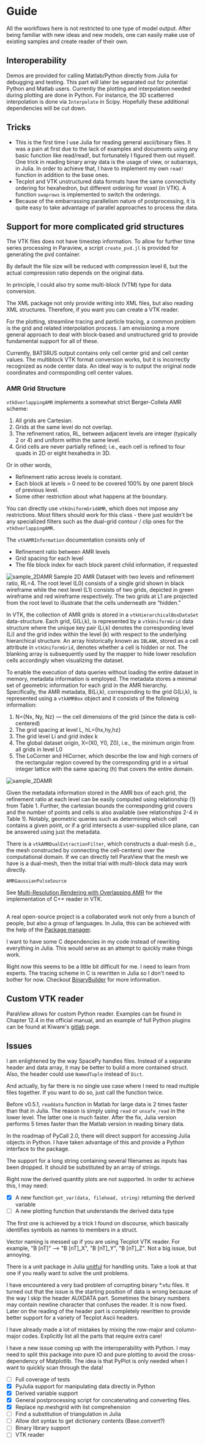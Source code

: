 # Guide

All the workflows here is not restricted to one type of model output. After being familiar with new ideas and new models, one can easily make use of existing samples and create reader of their own.

## Interoperability

Demos are provided for calling Matlab/Python directly from Julia for debugging and testing. This part will later be separated out for potential Python and Matlab users. Currently the plotting and interpolation needed during plotting are done in Python. For instance, the 3D scatterred interpolation is done via `Interpolate` in Scipy. Hopefully these additional dependencies will be cut down.

## Tricks

- This is the first time I use Julia for reading general ascii/binary files. It was a pain at first due to the lack of examples and documents using any basic function like read/read!, but fortunately I figured them out myself. One trick in reading binary array data is the usage of view, or subarrays, in Julia. In order to achieve that, I have to implement my own `read!` function in addition to the base ones.
- Tecplot and VTK unstructured data formats have the same connectivity ordering for hexahedron, but different ordering for voxel (in VTK). A function `swaprows` is implemented to switch the orderings.
- Because of the embarrassing parallelism nature of postprocessing, it is quite easy to take advantage of parallel approaches to process the data.


## Support for more complicated grid structures

The VTK files does not have timestep information. To allow for further time series processing in Paraview, a script `create_pvd.jl` is provided for generating the pvd container.

By default the file size will be reduced with compression level 6, but the actual compression ratio depends on the original data.

In principle, I could also try some multi-block (VTM) type for data conversion.

The XML package not only provide writing into XML files, but also reading XML structures. Therefore, if you want you can create a VTK reader.

For the plotting, streamline tracing and particle tracing, a common problem is the grid and related interpolation process. I am envisioning a more general approach to deal with block-based and unstructured grid to provide fundamental support for all of these.

Currently, BATSRUS output contains only cell center grid and cell center values. The multiblock VTK format conversion works, but it is incorrectly recognized as node center data. An ideal way is to output the original node coordinates and corresponding cell center values.

### AMR Grid Structure

`vtkOverlappingAMR` implements a somewhat strict Berger-Collela AMR scheme:
1. All grids are Cartesian.
2. Grids at the same level do not overlap.
3. The refinement ratios, RL, between adjacent levels are integer (typically 2 or 4) and uniform within the same level.
4. Grid cells are never partially refined; i.e., each cell is refined to four quads in 2D or eight hexahedra in 3D.

Or in other words,
* Refinement ratio across levels is constant.
* Each block at levels > 0 need to be covered 100% by one parent block of
previous level.
* Some other restriction about what happens at the boundary.

You can directly use `vtkUniformGridAMR`, which does not impose any
restrictions. Most filters should work for this class - there just wouldn't
be any specialized filters such as the dual-grid contour / clip ones for
the `vtkOverlappingAMR`.

The `vtkAMRInformation` documentation consists only of
* Refinement ratio between AMR levels
* Grid spacing for each level
* The file block index for each block parent child information, if requested

![sample_2DAMR](../images/sample_2DAMR.jpg)
Sample 2D AMR Dataset with two levels and refinement ratio, RL=4. The root level (L0) consists of a single grid shown in black wireframe while the next level (L1) consists of two grids, depicted in green wireframe and red wireframe respectively. The two grids at L1 are projected from the root level to illustrate that the cells underneath are “hidden.”

In VTK, the collection of AMR grids is stored in a `vtkHierarchicalBoxDataSet` data-structure. Each grid, G(Li,k), is represented by a `vtkUniformGrid` data structure where the unique key pair (Li,k) denotes the corresponding level (Li) and the grid index within the level (k) with respect to the underlying hierarchical structure. An array historically known as `IBLANK`, stored as a cell attribute in `vtkUniformGrid`, denotes whether a cell is hidden or not. The blanking array is subsequently used by the mapper to hide lower resolution cells accordingly when visualizing the dataset.

To enable the execution of data queries without loading the entire dataset in memory, metadata information is employed. The metadata stores a minimal set of geometric information for each grid in the AMR hierarchy. Specifically, the AMR metadata, B(Li,k), corresponding to the grid G(Li,k), is represented using a `vtkAMRBox` object and it consists of the following information:

1. N={Nx, Ny, Nz} — the cell dimensions of the grid (since the data is cell-centered)
2. The grid spacing at level L, hL={hx,hy,hz}
3. The grid level Li and grid index k
4. The global dataset origin, X=(X0, Y0, Z0), i.e., the minimum origin from all grids in level L0
5. The LoCorner and HiCorner, which describe the low and high corners of the rectangular region covered by the corresponding grid in a virtual integer lattice with the same spacing (h) that covers the entire domain.

![sample_2DAMR](../images/sample_AMRmetadata.png)

Given the metadata information stored in the AMR box of each grid, the refinement ratio at each level can be easily computed using relationship (1) from Table 1. Further, the cartesian bounds the corresponding grid covers and the number of points and cells is also available (see relationships 2-4 in Table 1). Notably, geometric queries such as determining which cell contains a given point, or if a grid intersects a user-supplied slice plane, can be answered using just the metadata.

There is a `vtkAMRDualExtractionFilter`, which constructs a dual-mesh (i.e., the mesh constructed by connecting the cell-centers) over the computational domain.
If we can directly tell ParaView that the mesh we have is a dual-mesh, then the initial trial with multi-block data may work directly.

`AMRGaussianPulseSource`

See [Multi-Resolution Rendering with Overlapping AMR](https://www.paraview.org/ParaView/index.php/Multi-Resolution_Rendering_with_Overlapping_AMR) for the implementation of C++ reader in VTK.

##

A real open-source project is a collaborated work not only from a bunch of people, but also a group of languages. In Julia, this can be achieved with the help of the [Package manager](https://julialang.github.io/Pkg.jl/dev/).

I want to have some C dependencies in my code instead of rewriting everything in Julia. This would serve as an attempt to quickly make things work.

Right now this seems to be a little bit difficult for me. I need to learn from experts. The tracing scheme in C is rewritten in Julia so I don't need to bother for now.
Checkout [BinaryBuilder](https://juliapackaging.github.io/BinaryBuilder.jl/latest/#Project-flow-1) for more information.

## Custom VTK reader

ParaView allows for custom Python reader. Examples can be found in Chapter 12.4 in the official manual, and an example of full Python plugins can be found at Kiware's [gitlab](https://gitlab.kitware.com/paraview/paraview/blob/master/Examples/Plugins/PythonAlgorithm/PythonAlgorithmExamples.py) page.

## Issues

I am enlightened by the way SpacePy handles files. Instead of a separate header and data array, it may be better to build a more contained struct.
Also, the header could use `NamedTuple` instead of `Dict`.

And actually, by far there is no single use case where I need to read multiple files together. If you want to do so, just call the function twice.

Before v0.5.1, `readdata` function in Matlab for large data is 2 times faster than that in Julia. The reason is simply using `read` or `unsafe_read` in the lower level. The latter one is much faster. After the fix, Julia version performs 5 times faster than the Matlab version in reading binary data.

In the roadmap of PyCall 2.0, there will direct support for accessing Julia objects in Python. I have taken advantage of this and provide a Python interface to the package.

The support for a long string containing several filenames as inputs has been dropped. It should be substituted by an array of strings.

Right now the derived quantity plots are not supported. In order to achieve this, I may need:
- [x] A new function `get_var(data, filehead, string)` returning the derived variable
- [ ] A new plotting function that understands the derived data type

The first one is achieved by a trick I found on discourse, which basically identifies symbols as names to members in a struct.

Vector naming is messed up if you are using Tecplot VTK reader. For example, "B [nT]" --> "B [nT]_X", "B [nT]_Y", "B [nT]_Z". Not a big issue, but annoying.

There is a unit package in Julia [unitful](https://github.com/PainterQubits/Unitful.jl) for handling units. Take a look at that one if you really want to solve the unit problems.

I have encountered a very bad problem of corrupting binary *.vtu files. It turned out that the issue is the starting position of data is wrong because of the way I skip the header AUXDATA part. Sometimes the binary numbers may contain newline character that confuses the reader. It is now fixed. Later on the reading of the header part is completely rewritten to provide better support for a variety of Tecplot Ascii headers.

I have already made a lot of mistakes by mixing the row-major and column-major codes. Explicitly list all the parts that require extra care!

I have a new issue coming up with the interoperability with Python. I may need to split this package into pure IO and pure plotting to avoid the cross-dependency of Matplotlib. The idea is that PyPlot is only needed when I want to quickly scan through the data!

- [ ] Full coverage of tests
- [x] PyJulia support for manipulating data directly in Python
- [x] Derived variable support
- [x] General postprocessing script for concatenating and converting files.
- [x] Replace np.meshgrid with list comprehension
- [ ] Find a substitution of triangulation in Julia
- [ ] Allow dot syntax to get dictionary contents (Base.convert?)
- [ ] Binary library support
- [ ] VTK reader
